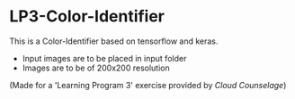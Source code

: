 # LP3-Color-Identifier 

This is a Color-Identifier based on tensorflow and keras.

- Input images are to be placed in input folder
- Images are to be of 200x200 resolution


(Made for a 'Learning Program 3' exercise provided by *Cloud Counselage*)

